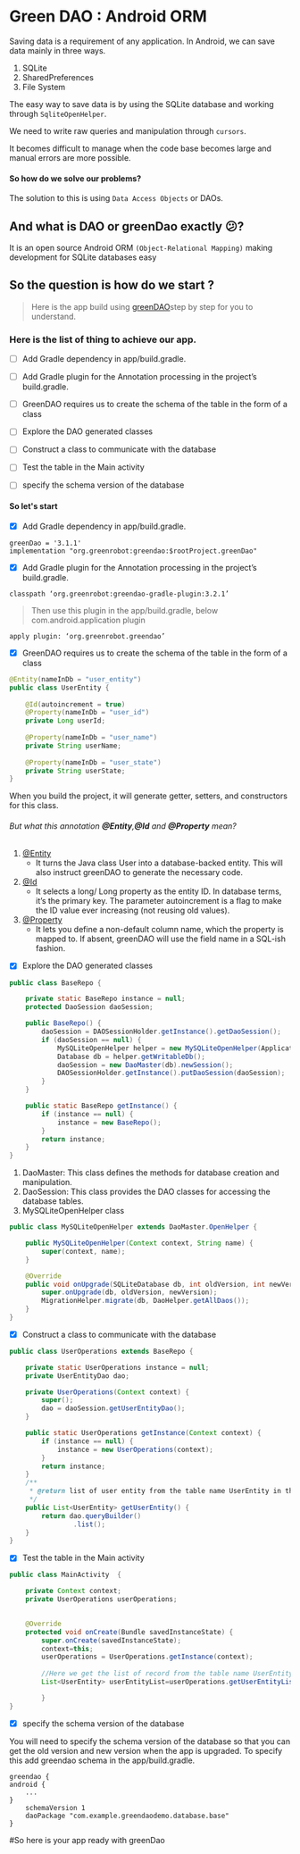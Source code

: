 # Green DAO : Android ORM
Saving data is a requirement of any application. In Android, we can save data mainly in three ways.
   1. SQLite
   2. SharedPreferences
   3. File System
   
The easy way to save data is by using the SQLite database and working through `SqliteOpenHelper`.
 
We need to write raw queries and manipulation through `cursors`.

It becomes difficult to manage when the code base becomes large and manual errors are more possible.   

#### So how do we solve our problems?

The solution to this is using `Data Access Objects` or DAOs.

## And what is DAO or greenDao exactly :confused:?

It is an open source Android ORM `(Object-Relational Mapping)` making development for SQLite databases easy

## So the question is how do we start  ?

>Here is the app build using [greenDAO](http://greenrobot.org/greendao/)step by step for you to understand.


### Here is the list of thing to achieve our app.


- [ ] Add Gradle dependency in app/build.gradle.
- [ ] Add  Gradle plugin for the Annotation processing in the project’s build.gradle.
- [ ] GreenDAO requires us to create the schema of the table in the form of a class
- [ ] Explore the DAO generated classes
- [ ] Construct a class to communicate with the database
- [ ] Test the table in the Main activity
- [ ] specify the schema version of the database


#### So let's start

- [x] Add Gradle dependency in app/build.gradle.

```
greenDao = '3.1.1'
implementation "org.greenrobot:greendao:$rootProject.greenDao"
```


- [x] Add  Gradle plugin for the Annotation processing in the project’s build.gradle.

```
classpath ‘org.greenrobot:greendao-gradle-plugin:3.2.1’
```

>Then use this plugin in the app/build.gradle, below com.android.application plugin

```
apply plugin: ‘org.greenrobot.greendao’
```

- [x] GreenDAO requires us to create the schema of the table in the form of a class

```Java
@Entity(nameInDb = "user_entity")
public class UserEntity {
    
    @Id(autoincrement = true)
    @Property(nameInDb = "user_id")
    private Long userId;
    
    @Property(nameInDb = "user_name")
    private String userName;
    
    @Property(nameInDb = "user_state")
    private String userState;
}
```

When you build the project, it will generate getter, setters, and constructors for this class.

###### But what this annotation **@Entity**,**@Id** and  **@Property** mean?

1. [@Entity](http://greenrobot.org/greendao/documentation/modelling-entities/)
   - It turns the Java class User into a database-backed entity. This will also instruct greenDAO to generate the necessary code.
2. [@Id](http://greenrobot.org/greendao/documentation/modelling-entities/)
   - It selects a long/ Long property as the entity ID. In database terms, it’s the primary key. The parameter autoincrement is a flag to make the ID value ever increasing (not reusing old values).
3. [@Property](http://greenrobot.org/greendao/documentation/modelling-entities/)
   - It lets you define a non-default column name, which the property is mapped to. If absent, greenDAO will use the field name in a SQL-ish fashion.


- [x] Explore the DAO generated classes

```Java
public class BaseRepo {

    private static BaseRepo instance = null;
    protected DaoSession daoSession;

    public BaseRepo() {
        daoSession = DAOSessionHolder.getInstance().getDaoSession();
        if (daoSession == null) {
            MySQLiteOpenHelper helper = new MySQLiteOpenHelper(Application.getContext(), "greenDaoDemo.db");
            Database db = helper.getWritableDb();
            daoSession = new DaoMaster(db).newSession();
            DAOSessionHolder.getInstance().putDaoSession(daoSession);
        }
    }

    public static BaseRepo getInstance() {
        if (instance == null) {
            instance = new BaseRepo();
        }
        return instance;
    }
}
```

1. DaoMaster: This class defines the methods for database creation and manipulation.
2. DaoSession: This class provides the DAO classes for accessing the database tables.
3. MySQLiteOpenHelper class
```Java
public class MySQLiteOpenHelper extends DaoMaster.OpenHelper {

    public MySQLiteOpenHelper(Context context, String name) {
        super(context, name);
    }

    @Override
    public void onUpgrade(SQLiteDatabase db, int oldVersion, int newVersion) {
        super.onUpgrade(db, oldVersion, newVersion);
        MigrationHelper.migrate(db, DaoHelper.getAllDaos());
    }
}
```

- [x] Construct a class to communicate with the database

```Java
public class UserOperations extends BaseRepo {

    private static UserOperations instance = null;
    private UserEntityDao dao;

    private UserOperations(Context context) {
        super();
        dao = daoSession.getUserEntityDao();
    }

    public static UserOperations getInstance(Context context) {
        if (instance == null) {
            instance = new UserOperations(context);
        }
        return instance;
    }
    /** 
     * @return list of user entity from the table name UserEntity in the database
     */
    public List<UserEntity> getUserEntity() {
        return dao.queryBuilder()
                .list();
    }
}
```

- [x] Test the table in the Main activity

```Java
public class MainActivity  {

    private Context context;
    private UserOperations userOperations;
    

    @Override
    protected void onCreate(Bundle savedInstanceState) {
        super.onCreate(savedInstanceState);
        context=this;
        userOperations = UserOperations.getInstance(context);
        
        //Here we get the list of record from the table name UserEntity in the database
        List<UserEntity> userEntityList=userOperations.getUserEntityList();

        }
}
```

- [x] specify the schema version of the database

You will need to specify the schema version of the database so that you can get the old version and new version when the app is upgraded. To specify this add greendao schema in the app/build.gradle.

```
greendao {
android {
	...
}
    schemaVersion 1
    daoPackage "com.example.greendaodemo.database.base"
}
```
#So here is your app ready with greenDao

